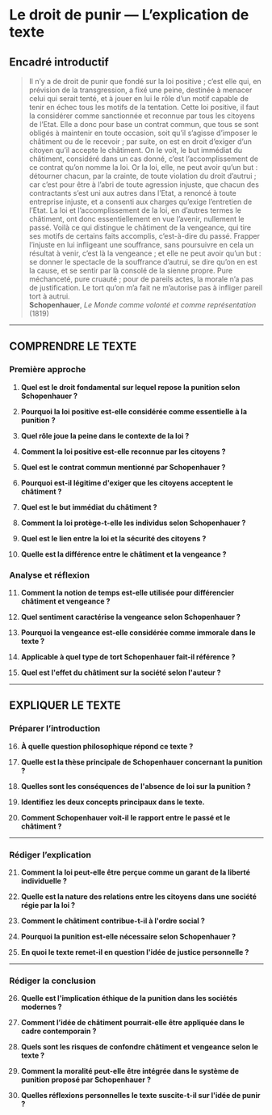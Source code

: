 # Le droit de punir — L’explication de texte

## Encadré introductif
> Il n’y a de droit de punir que fondé sur la loi positive ; c’est elle qui, en prévision de la transgression, a fixé une peine, destinée à menacer celui qui serait tenté, et à jouer en lui le rôle d’un motif capable de tenir en échec tous les motifs de la tentation. Cette loi positive, il faut la considérer comme sanctionnée et reconnue par tous les citoyens de l’Etat. Elle a donc pour base un contrat commun, que tous se sont obligés à maintenir en toute occasion, soit qu’il s’agisse d’imposer le châtiment ou de le recevoir ; par suite, on est en droit d’exiger d’un citoyen qu’il accepte le châtiment. On le voit, le but immédiat du châtiment, considéré dans un cas donné, c’est l’accomplissement de ce contrat qu’on nomme la loi. Or la loi, elle, ne peut avoir qu’un but : détourner chacun, par la crainte, de toute violation du droit d’autrui ; car c’est pour être à l’abri de toute agression injuste, que chacun des contractants s’est uni aux autres dans l’Etat, a renoncé à toute entreprise injuste, et a consenti aux charges qu’exige l’entretien de l’Etat. La loi et l’accomplissement de la loi, en d’autres termes le châtiment, ont donc essentiellement en vue l’avenir, nullement le passé. Voilà ce qui distingue le châtiment de la vengeance, qui tire ses motifs de certains faits accomplis, c’est-à-dire du passé. Frapper l’injuste en lui infligeant une souffrance, sans poursuivre en cela un résultat à venir, c’est là la vengeance ; et elle ne peut avoir qu’un but : se donner le spectacle de la souffrance d’autrui, se dire qu’on en est la cause, et se sentir par là consolé de la sienne propre. Pure méchanceté, pure cruauté ; pour de pareils actes, la morale n’a pas de justification. Le tort qu’on m’a fait ne m’autorise pas à infliger pareil tort à autrui.  
> **Schopenhauer**, *Le Monde comme volonté et comme représentation* (1819)

---

## COMPRENDRE LE TEXTE

### Première approche

1. **Quel est le droit fondamental sur lequel repose la punition selon Schopenhauer ?**
  
2. **Pourquoi la loi positive est-elle considérée comme essentielle à la punition ?**
  
3. **Quel rôle joue la peine dans le contexte de la loi ?**
  
4. **Comment la loi positive est-elle reconnue par les citoyens ?**
  
5. **Quel est le contrat commun mentionné par Schopenhauer ?**
  
6. **Pourquoi est-il légitime d'exiger que les citoyens acceptent le châtiment ?**
  
7. **Quel est le but immédiat du châtiment ?**
  
8. **Comment la loi protège-t-elle les individus selon Schopenhauer ?**
  
9. **Quel est le lien entre la loi et la sécurité des citoyens ?**
  
10. **Quelle est la différence entre le châtiment et la vengeance ?**

### Analyse et réflexion

11. **Comment la notion de temps est-elle utilisée pour différencier châtiment et vengeance ?**
  
12. **Quel sentiment caractérise la vengeance selon Schopenhauer ?**
  
13. **Pourquoi la vengeance est-elle considérée comme immorale dans le texte ?**
  
14. **Applicable à quel type de tort Schopenhauer fait-il référence ?**
  
15. **Quel est l'effet du châtiment sur la société selon l'auteur ?**

---

## EXPLIQUER LE TEXTE

### Préparer l’introduction

16. **À quelle question philosophique répond ce texte ?**
  
17. **Quelle est la thèse principale de Schopenhauer concernant la punition ?**

18. **Quelles sont les conséquences de l'absence de loi sur la punition ?**

19. **Identifiez les deux concepts principaux dans le texte.**

20. **Comment Schopenhauer voit-il le rapport entre le passé et le châtiment ?**

---

### Rédiger l’explication

21. **Comment la loi peut-elle être perçue comme un garant de la liberté individuelle ?**

22. **Quelle est la nature des relations entre les citoyens dans une société régie par la loi ?**

23. **Comment le châtiment contribue-t-il à l'ordre social ?**

24. **Pourquoi la punition est-elle nécessaire selon Schopenhauer ?**

25. **En quoi le texte remet-il en question l'idée de justice personnelle ?**

---

### Rédiger la conclusion

26. **Quelle est l'implication éthique de la punition dans les sociétés modernes ?**

27. **Comment l’idée de châtiment pourrait-elle être appliquée dans le cadre contemporain ?**

28. **Quels sont les risques de confondre châtiment et vengeance selon le texte ?**

29. **Comment la moralité peut-elle être intégrée dans le système de punition proposé par Schopenhauer ?**

30. **Quelles réflexions personnelles le texte suscite-t-il sur l'idée de punir ?**
